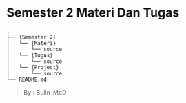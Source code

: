  # Semester 2 Materi Dan Tugas

```
.
├── {Semester 2}
│   └── {Materi}
│       └── source
│   └── {Tugas}
│       └── source
│   └── {Project}
│       └── source
└── README.md

```

> By : Bulin_McD
